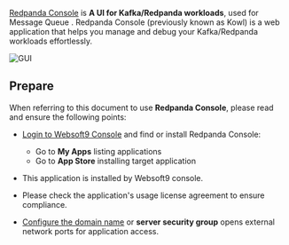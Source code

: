 [Redpanda Console](https://redpanda.com/) is **A UI for Kafka/Redpanda workloads**, used for Message Queue . Redpanda Console (previously known as Kowl) is a web application that helps you manage and debug your Kafka/Redpanda workloads effortlessly.


![GUI](https://libs.websoft9.com/Websoft9/DocsPicture/zh/redpandaconsole/redpandaconsole-gui-websoft9.png)


## Prepare

When referring to this document to use **Redpanda Console**, please read and ensure the following points:

- [Login to Websoft9 Console](./login-console) and find or install Redpanda Console:
  - Go to **My Apps** listing applications 
  - Go to **App Store** installing target application

- This application is installed by Websoft9 console.


- Please check the application's usage license agreement to ensure compliance.


- [Configure the domain name](./domain-set) or **server security group** opens external network ports for application access.
